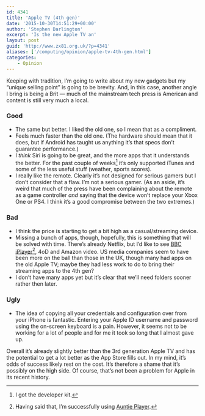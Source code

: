```yaml
---
id: 4341
title: 'Apple TV (4th gen)'
date: '2015-10-30T14:51:29+00:00'
author: 'Stephen Darlington'
excerpt: 'Is the new Apple TV an'
layout: post
guid: 'http://www.zx81.org.uk/?p=4341'
aliases: ['/computing/opinion/apple-tv-4th-gen.html']
categories:
    - Opinion
---
```


Keeping with tradition, I’m going to write about my new gadgets but my “unique selling point” is going to be brevity. And, in this case, another angle I bring is being a Brit — much of the mainstream tech press is American and content is still very much a local.

### Good

- The same but better. I liked the old one, so I mean that as a compliment.
- Feels much faster than the old one. (The hardware should mean that it does, but if Android has taught us anything it’s that specs don’t guarantee performance.)
- I *think* Siri is going to be great, and the more apps that it understands the better. For the past couple of weeks[^1] it’s only supported iTunes and some of the less useful stuff (weather, sports scores).
- I really like the remote. Clearly it’s not designed for serious gamers but I don’t consider that a flaw. I’m not a serious gamer. (As an aside, it’s weird that much of the press have been complaining about the remote as a game controller *and* saying that the device won’t replace your Xbox One or PS4. I think it’s a good compromise between the two extremes.)

### Bad

- I think the price is starting to get a bit high as a casual/streaming device.
- Missing a bunch of apps, though, hopefully, this is something that will be solved with time. There’s already Netflix, but I’d like to see [BBC iPlayer](http://www.bbc.co.uk/news/technology-34660204)[^2], 4oD and Amazon video. US media companies seem to have been more on the ball than those in the UK, though many had apps on the old Apple TV; maybe they had less work to do to bring their streaming apps to the 4th gen?
- I don’t have many apps yet but it’s clear that we’ll need folders sooner rather then later.

### Ugly

- The idea of copying all your credentials and configuration over from your iPhone is fantastic. Entering your Apple ID username and password using the on-screen keyboard is a pain. However, it seems not to be working for a lot of people and for me it took so long that I almost gave up.

Overall it’s already slightly better than the 3rd generation Apple TV and has the potential to get a lot better as the App Store fills out. In my mind, it’s odds of success likely rest on the cost. It’s therefore a shame that it’s possibly on the high side. Of course, that’s not been a problem for Apple in its recent history.
[^1]: I got the developer kit.
[^2]: Having said that, I’m successfully using [Auntie Player](https://github.com/Auntie-Player/apple-tv).
